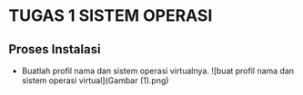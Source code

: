 # TUGAS 1 SISTEM OPERASI
## Proses Instalasi
* Buatlah profil nama dan sistem operasi virtualnya.
![buat profil nama dan sistem operasi virtual](Gambar (1).png)
